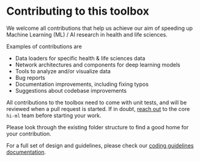 # Contributing to this toolbox

We welcome all contributions that help us achieve our aim of speeding up Machine Learning (ML) / AI research in health
and life sciences.

Examples of contributions are

* Data loaders for specific health & life sciences data
* Network architectures and components for deep learning models
* Tools to analyze and/or visualize data
* Bug reports
* Documentation improvements, including fixing typos
* Suggestions about codebase improvements

All contributions to the toolbox need to come with unit tests, and will be reviewed when a pull request is started.
If in doubt, [reach out](https://github.com/microsoft/hi-ml/discussions/new) to the core `hi-ml` team before starting your work.

Please look through the existing folder structure to find a good home for your contribution.

For a full set of design and guidelines, please check our [coding guidelines documentation](https://github.com/microsoft/hi-ml/blob/main/docs/source/coding_guidelines.md).
